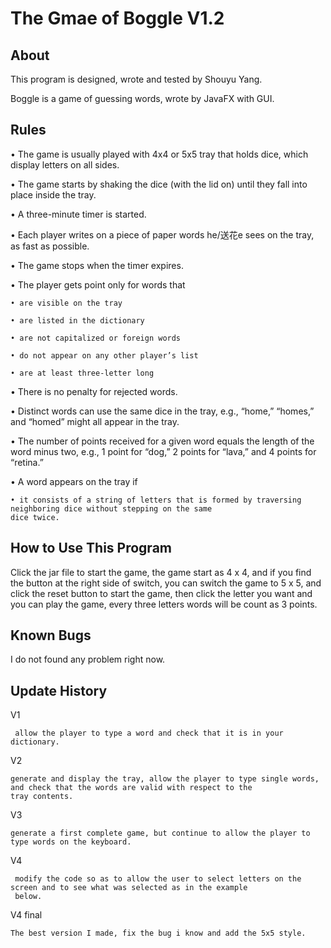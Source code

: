 # The Gmae of Boggle V1.2
## About
This program is designed, wrote and tested by Shouyu Yang.

Boggle is a game of guessing words, wrote by JavaFX with GUI.
## Rules
• The game is usually played with 4x4 or 5x5 tray that holds dice, which display letters on all sides.

• The game starts by shaking the dice (with the lid on) until they fall into place inside the tray.

• A three-minute timer is started.

• Each player writes on a piece of paper words he/送花e sees on the tray, as fast as possible.

• The game stops when the timer expires.

• The player gets point only for words that

    • are visible on the tray

    • are listed in the dictionary

    • are not capitalized or foreign words

    • do not appear on any other player’s list

    • are at least three-letter long

• There is no penalty for rejected words.

• Distinct words can use the same dice in the tray, e.g., “home,” “homes,” and “homed” might all appear
in the tray.

• The number of points received for a given word equals the length of the word minus two, e.g., 1 point
for “dog,” 2 points for “lava,” and 4 points for “retina.”

• A word appears on the tray if

    • it consists of a string of letters that is formed by traversing neighboring dice without stepping on the same
    dice twice.
## How to Use This Program
Click the jar file to start the game, the game start as 4 x 4, and if you find the button at the right side of switch, you can switch the game to 5 x 5, and click the reset button to start the game, then click the letter you want and you can play the game,
every three letters words will be count as 3 points. 


## Known Bugs
I do not found any problem right now.
## Update History
V1

     allow the player to type a word and check that it is in your dictionary.

V2

    generate and display the tray, allow the player to type single words, and check that the words are valid with respect to the
    tray contents.
V3

    generate a first complete game, but continue to allow the player to type words on the keyboard.
    
V4

     modify the code so as to allow the user to select letters on the screen and to see what was selected as in the example 
     below.
    
V4 final

    The best version I made, fix the bug i know and add the 5x5 style.
    
